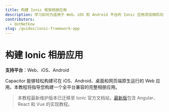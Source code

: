 ```yaml
---
title: 构建 Ionic 框架相册应用
description: 学习如何为适用于 Web、iOS 和 Android 平台的 Ionic 应用添加相机功能
contributors:
  - dotNetkow
slug: /guides/ionic-framework-app
---
```


# 构建 Ionic 相册应用

**支持平台**：Web、iOS、Android

Capacitor 能够轻松构建可在 iOS、Android、桌面和网页端原生运行的 Web 应用。本教程将指导您构建一个全平台兼容的完整相册应用。

> 本教程最新维护版本已迁移至 Ionic 官方文档站，[最新版](https://ionicframework.com/docs/intro/next)包含 Angular、React 和 Vue 的实现教程。